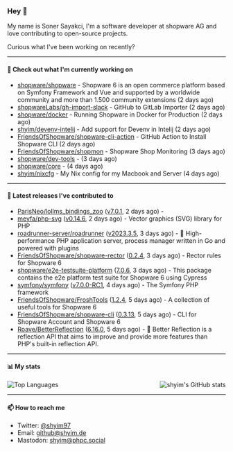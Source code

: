 ### Hey 👋

My name is Soner Sayakci, I'm a software developer at shopware AG and love contributing to open-source projects.

Curious what I've been working on recently?

---

#### 👷 Check out what I'm currently working on

- [shopware/shopware](https://github.com/shopware/shopware) - Shopware 6 is an open commerce platform based on Symfony Framework and Vue and supported by a worldwide community and more than 1.500 community extensions (2 days ago)
- [shopwareLabs/gh-import-slack](https://github.com/shopwareLabs/gh-import-slack) - GitHub to GitLab Importer (2 days ago)
- [shopware/docker](https://github.com/shopware/docker) - Running Shopware in Docker for Production (2 days ago)
- [shyim/devenv-intelij](https://github.com/shyim/devenv-intelij) - Add support for Devenv in Intelij (2 days ago)
- [FriendsOfShopware/shopware-cli-action](https://github.com/FriendsOfShopware/shopware-cli-action) - GitHub Action to Install Shopware CLI (2 days ago)
- [FriendsOfShopware/shopmon](https://github.com/FriendsOfShopware/shopmon) - Shopware Shop Monitoring (3 days ago)
- [shopware/dev-tools](https://github.com/shopware/dev-tools) -  (3 days ago)
- [shopware/core](https://github.com/shopware/core) -  (4 days ago)
- [shyim/nixcfg](https://github.com/shyim/nixcfg) - My Nix config for my Macbook and Server (4 days ago)

---

#### 🔭 Latest releases I've contributed to

- [ParisNeo/lollms_bindings_zoo](https://github.com/ParisNeo/lollms_bindings_zoo) ([v7.0.1](https://github.com/ParisNeo/lollms_bindings_zoo/releases/tag/v7.0.1), 2 days ago) - 
- [meyfa/php-svg](https://github.com/meyfa/php-svg) ([v0.14.6](https://github.com/meyfa/php-svg/releases/tag/v0.14.6), 2 days ago) - Vector graphics (SVG) library for PHP
- [roadrunner-server/roadrunner](https://github.com/roadrunner-server/roadrunner) ([v2023.3.5](https://github.com/roadrunner-server/roadrunner/releases/tag/v2023.3.5), 3 days ago) - 🤯 High-performance PHP application server, process manager written in Go and powered with plugins
- [FriendsOfShopware/shopware-rector](https://github.com/FriendsOfShopware/shopware-rector) ([0.2.4](https://github.com/FriendsOfShopware/shopware-rector/releases/tag/0.2.4), 3 days ago) - Rector rules for Shopware 6
- [shopware/e2e-testsuite-platform](https://github.com/shopware/e2e-testsuite-platform) ([7.0.6](https://github.com/shopware/e2e-testsuite-platform/releases/tag/7.0.6), 3 days ago) - This package contains the e2e platform test suite for Shopware 6 using Cypress
- [symfony/symfony](https://github.com/symfony/symfony) ([v7.0.0-RC1](https://github.com/symfony/symfony/releases/tag/v7.0.0-RC1), 4 days ago) - The Symfony PHP framework
- [FriendsOfShopware/FroshTools](https://github.com/FriendsOfShopware/FroshTools) ([1.2.4](https://github.com/FriendsOfShopware/FroshTools/releases/tag/1.2.4), 5 days ago) - A collection of useful tools for Shopware 6
- [FriendsOfShopware/shopware-cli](https://github.com/FriendsOfShopware/shopware-cli) ([0.3.13](https://github.com/FriendsOfShopware/shopware-cli/releases/tag/0.3.13), 5 days ago) - CLI for Shopware Account and Shopware 6
- [Roave/BetterReflection](https://github.com/Roave/BetterReflection) ([6.16.0](https://github.com/Roave/BetterReflection/releases/tag/6.16.0), 5 days ago) - :crystal_ball: Better Reflection is a reflection API that aims to improve and provide more features than PHP&#39;s built-in reflection API.

---

#### 📊 My stats

<img align="right" alt="shyim's GitHub stats" src="https://github-readme-stats.vercel.app/api?username=shyim&count_private=1&show_icons=true&" />

![Top Languages](https://github-readme-stats.vercel.app/api/top-langs/?username=shyim)

---

#### 📫 How to reach me

- Twitter: [@shyim97](https://twitter.com/shyim97)
- Email: [github@shyim.de](mailto://github@shyim.de)
- Mastodon: <a rel="me" href="https://phpc.social/@shyim">shyim@phpc.social</a>
